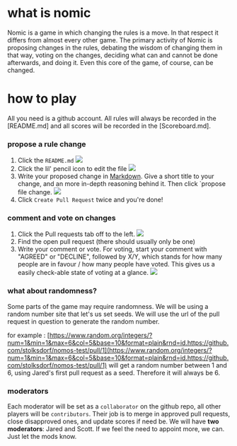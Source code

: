# what is nomic

Nomic is a game in which changing the rules is a move. In that respect it differs from almost every other game. The primary activity of Nomic is proposing changes in the rules, debating the wisdom of changing them in that way, voting on the changes, deciding what can and cannot be done afterwards, and doing it. Even this core of the game, of course, can be changed.

# how to play

All you need is a github account. All rules will always be recorded in the [README.md] and all scores will be recorded in the [Scoreboard.md].

### propose a rule change

1. Click the `README.md` ![](http://i.imgur.com/gtWUHWd.jpg)
2. Click the lil' pencil icon to edit the file ![](http://i.imgur.com/rGYJ88i.jpg)
3. Write your proposed change in [Markdown](https://github.com/adam-p/markdown-here/wiki/Markdown-Cheatsheet). Give a short title to your change, and an more in-depth reasoning behind it. Then click `propose file change. ![](http://i.imgur.com/3rlMJVc.jpg)
4. Click `Create Pull Request` twice and you're done!

### comment and vote on changes

1. Click the Pull requests tab off to the left. ![](http://i.imgur.com/eP2OUwe.jpg)
2. Find the open pull request (there should usually only be one)
3. Write your comment or vote. For voting, start your comment with "AGREED" or "DECLINE", followed by X/Y, which stands for how many people are in favour / how many people have voted. This gives us a easily check-able state of voting at a glance. ![](http://i.imgur.com/F1j6NF0.jpg)

### what about randomness?

Some parts of the game may require randomness. We will be using a random number site that let's us set seeds. We will use the url of the pull request in question to generate the random number.

for example : [https://www.random.org/integers/?num=1&min=1&max=6&col=5&base=10&format=plain&rnd=id.https://github.com/stolksdorf/nomos-test/pull/1](https://www.random.org/integers/?num=1&min=1&max=6&col=5&base=10&format=plain&rnd=id.https://github.com/stolksdorf/nomos-test/pull/1) will get a random number between 1 and 6, using Jared's first pull request as a seed. Therefore it will always be 6.

### moderators

Each moderator will be set as a `collaborator` on the github repo, all other players will be `contributors`. Their job is to merge in approved pull requests, close disapproved ones, and update scores if need be. We will have **two moderators**: Jared and Scott. If we feel the need to appoint more, we can. Just let the mods know.
